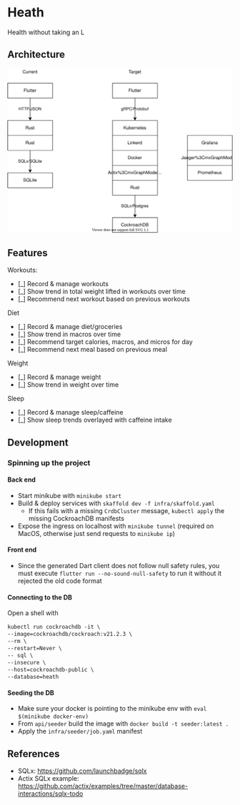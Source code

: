 # Heath

Health without taking an L

## Architecture

![Architecture Diagram](./arch.drawio.svg)

## Features

Workouts:

- [_] Record & manage workouts
- [_] Show trend in total weight lifted in workouts over time
- [_] Recommend next workout based on previous workouts

Diet

- [_] Record & manage diet/groceries
- [_] Show trend in macros over time
- [_] Recommend target calories, macros, and micros for day
- [_] Recommend next meal based on previous meal

Weight

- [_] Record & manage weight
- [_] Show trend in weight over time

Sleep

- [_] Record & manage sleep/caffeine
- [_] Show sleep trends overlayed with caffeine intake

## Development

### Spinning up the project

#### Back end

- Start minikube with `minikube start`
- Build & deploy services with `skaffold dev -f infra/skaffold.yaml`
  - If this fails with a missing `CrdbCluster` message, `kubectl apply` the missing CockroachDB manifests
- Expose the ingress on localhost with `minikube tunnel` (required on MacOS, otherwise just send requests to `minikube ip`)

#### Front end

- Since the generated Dart client does not follow null safety rules,
  you must execute `flutter run --no-sound-null-safety` to run it without
  it rejected the old code format

#### Connecting to the DB

Open a shell with

```
kubectl run cockroachdb -it \
--image=cockroachdb/cockroach:v21.2.3 \
--rm \
--restart=Never \
-- sql \
--insecure \
--host=cockroachdb-public \
--database=heath
```

#### Seeding the DB

- Make sure your docker is pointing to the minikube env with `eval $(minikube docker-env)`
- From `api/seeder` build the image with `docker build -t seeder:latest .`
- Apply the `infra/seeder/job.yaml` manifest

## References

- SQLx: https://github.com/launchbadge/sqlx
- Actix SQLx example: https://github.com/actix/examples/tree/master/database-interactions/sqlx-todo
